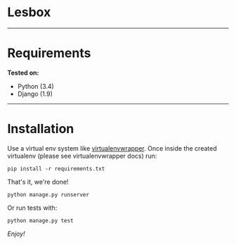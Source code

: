 # Lesbox

---

# Requirements

**Tested on:**

* Python (3.4)
* Django (1.9)

---

# Installation

Use a virtual env system like [virtualenvwrapper].
Once inside the created virtualenv (please see virtualenvwrapper docs) run:

    pip install -r requirements.txt


That's it, we're done!

    python manage.py runserver

Or run tests with:

    python manage.py test

*Enjoy!*

[virtualenvwrapper]: https://virtualenvwrapper.readthedocs.org
